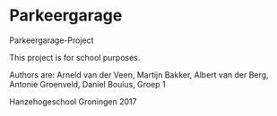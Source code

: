 # Parkeergarage
Parkeergarage-Project

This project is for school purposes.

Authors are: Arneld van der Veen, Martijn Bakker, Albert van der Berg, Antonie Groenveld, Daniel Bouius, Groep 1

Hanzehogeschool Groningen
2017